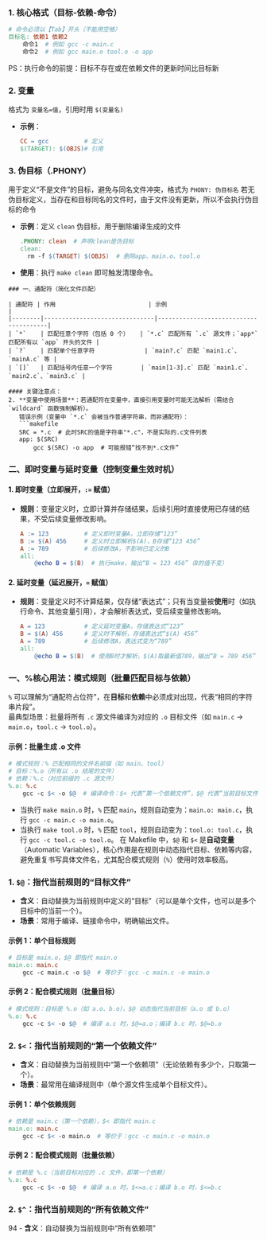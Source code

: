 ### 1. 核心格式（目标-依赖-命令）
```makefile
# 命令必须以【Tab】开头（不能用空格）
目标名: 依赖1 依赖2
	命令1  # 例如 gcc -c main.c
	命令2  # 例如 gcc main.o tool.o -o app
```
PS：执行命令的前提：目标不存在或在依赖文件的更新时间比目标新
### 2. 变量
格式为 `变量名=值`，引用时用 `$(变量名)`
- **示例**：
  ```makefile
  CC = gcc          # 定义
  $(TARGET): $(OBJS)# 引用
  ```
### 3. 伪目标（.PHONY）
用于定义“不是文件”的目标，避免与同名文件冲突，格式为 `PHONY: 伪目标名`
若无伪目标定义，当存在和目标同名的文件时，由于文件没有更新，所以不会执行伪目标的命令
- **示例**：定义 `clean` 伪目标，用于删除编译生成的文件
  ```makefile
  .PHONY: clean  # 声明clean是伪目标
  clean:
  	rm -f $(TARGET) $(OBJS)  # 删除app、main.o、tool.o
  ```
- **使用**：执行 `make clean` 即可触发清理命令。
```
### 一、通配符（简化文件匹配）

| 通配符 | 作用                          | 示例                                  |
|--------|-------------------------------|---------------------------------------|
| `*`    | 匹配任意个字符（包括 0 个）   | `*.c` 匹配所有 `.c` 源文件；`app*` 匹配所有以 `app` 开头的文件 |
| `?`    | 匹配单个任意字符              | `main?.c` 匹配 `main1.c`、`mainA.c` 等 |
| `[]`   | 匹配括号内任意一个字符        | `main[1-3].c` 匹配 `main1.c`、`main2.c`、`main3.c` |

#### 关键注意点：
2. **变量中使用场景**：若通配符在变量中，直接引用变量时可能无法解析（需结合 `wildcard` 函数强制解析）。  
   错误示例（变量中 `*.c` 会被当作普通字符串，而非通配符）：  
   ```makefile
   SRC = *.c  # 此时SRC的值是字符串"*.c"，不是实际的.c文件列表
   app: $(SRC)
       gcc $(SRC) -o app  # 可能报错“找不到*.c文件”
   ```
### 二、即时变量与延时变量（控制变量生效时机）
#### 1. 即时变量（立即展开，`:=` 赋值）
- **规则**：变量定义时，立即计算并存储结果，后续引用时直接使用已存储的结果，不受后续变量修改影响。  
  ```makefile
  A := 123          # 定义即时变量A，立即存储“123”
  B := $(A) 456     # 定义时立即解析$(A)，B存储“123 456”
  A := 789          # 后续修改A，不影响已定义的B
  all:
      @echo B = $(B)  # 执行make，输出“B = 123 456”（B的值不变）
  ```
#### 2. 延时变量（延迟展开，`=` 赋值）
- **规则**：变量定义时不计算结果，仅存储“表达式”；只有当变量被**使用**时（如执行命令、其他变量引用），才会解析表达式，受后续变量修改影响。  
  ```makefile
  A = 123           # 定义延时变量A，存储表达式“123”
  B = $(A) 456      # 定义时不解析，存储表达式“$(A) 456”
  A = 789           # 后续修改A，表达式变为“789”
  all:
      @echo B = $(B)  # 使用B时才解析，$(A)取最新值789，输出“B = 789 456”
  ```
### 一、%核心用法：模式规则（批量匹配目标与依赖）
`%` 可以理解为“通配符占位符”，在**目标**和**依赖**中必须成对出现，代表“相同的字符串片段”。  
最典型场景：批量将所有 `.c` 源文件编译为对应的 `.o` 目标文件（如 `main.c` → `main.o`，`tool.c` → `tool.o`）。

#### 示例：批量生成 .o 文件
```makefile
# 模式规则：% 匹配相同的文件名前缀（如 main、tool）
# 目标：%.o（所有以 .o 结尾的文件）
# 依赖：%.c（对应前缀的 .c 源文件）
%.o: %.c
    gcc -c $< -o $@  # 编译命令：$< 代表“第一个依赖文件”，$@ 代表“当前目标文件”
```
- 当执行 `make main.o` 时，`%` 匹配 `main`，规则自动变为：`main.o: main.c`，执行 `gcc -c main.c -o main.o`。
- 当执行 `make tool.o` 时，`%` 匹配 `tool`，规则自动变为：`tool.o: tool.c`，执行 `gcc -c tool.c -o tool.o`。
在 Makefile 中，`$@` 和 `$<` 是**自动变量**（Automatic Variables），核心作用是在规则中动态指代目标、依赖等内容，避免重复书写具体文件名，尤其配合模式规则（`%`）使用时效率极高。

### 1. `$@`：指代当前规则的“目标文件”
- **含义**：自动替换为当前规则中定义的“目标”（可以是单个文件，也可以是多个目标中的当前一个）。
- **场景**：常用于编译、链接命令中，明确输出文件。
#### 示例 1：单个目标规则
```makefile
# 目标是 main.o，$@ 即指代 main.o
main.o: main.c
    gcc -c main.c -o $@  # 等价于：gcc -c main.c -o main.o
```
#### 示例 2：配合模式规则（批量目标）
```makefile
# 模式规则：目标是 %.o（如 a.o、b.o），$@ 动态指代当前目标（a.o 或 b.o）
%.o: %.c
    gcc -c $< -o $@  # 编译 a.c 时，$@=a.o；编译 b.c 时，$@=b.o
```
### 2. `$<`：指代当前规则的“第一个依赖文件”
- **含义**：自动替换为当前规则中“第一个依赖项”（无论依赖有多少个，只取第一个）。
- **场景**：最常用在编译规则中（单个源文件生成单个目标文件）。

#### 示例 1：单个依赖规则
```makefile
# 依赖是 main.c（第一个依赖），$< 即指代 main.c
main.o: main.c
    gcc -c $< -o main.o  # 等价于：gcc -c main.c -o main.o
```
#### 示例 2：配合模式规则（批量依赖）
```makefile
# 依赖是 %.c（当前目标对应的 .c 文件，即第一个依赖）
%.o: %.c
    gcc -c $< -o $@  # 编译 a.o 时，$<=a.c；编译 b.o 时，$<=b.c
```
### 2. `$^`：指代当前规则的“所有依赖文件”
 94 - **含义**：自动替换为当前规则中“所有依赖项”

